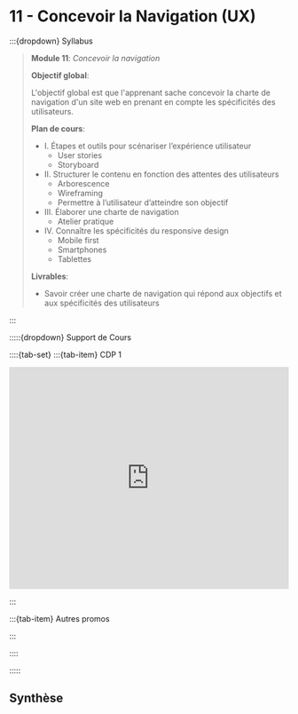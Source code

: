 # 11 - Concevoir la Navigation (UX)

:::{dropdown} Syllabus

> **Module 11**: *Concevoir la navigation*
>
>**Objectif global**: 
>
>L'objectif global est que l'apprenant sache concevoir la charte de navigation d'un site web en prenant en compte les spécificités des utilisateurs.
>
>**Plan de cours**:
>- I. Étapes et outils pour scénariser l’expérience utilisateur
>    - User stories
>    - Storyboard
>- II. Structurer le contenu en fonction des attentes des utilisateurs
>    - Arborescence
>    - Wireframing
>    - Permettre à l’utilisateur d’atteindre son objectif
>- III. Élaborer une charte de navigation
>    - Atelier pratique
>- IV. Connaître les spécificités du responsive design
>    - Mobile first
>    - Smartphones
>    - Tablettes
>
>**Livrables**:
>- Savoir créer une charte de navigation qui répond aux objectifs et aux spécificités des utilisateurs




:::


:::::{dropdown} Support de Cours 

::::{tab-set}
:::{tab-item} CDP 1


<iframe src="https://drive.google.com/file/d/1j3rdvbD7GgjqJ-yGPwkz8eWH_gD668xi/preview" 
        width="100%" 
        height="400px" 
        frameborder="0" 
        allowfullscreen>
</iframe>

:::

:::{tab-item} Autres promos



:::

::::

:::::

## Synthèse